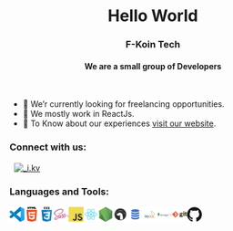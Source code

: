 <h1 align="center">Hello World</h1>
<h3 align="center">F-Koin Tech</h3>
<h4 align="center">We are a small group of Developers</h4>
<p align="left">&nbsp;</p>
<ul>
<li>🔭 We&rsquo;r currently looking for freelancing opportunities.</li>
<li>🤝 We mostly work in ReactJs.</li>
<li>📄 To Know about our experiences <a href="https://www.fkointech.com/">visit our website</a>.</li>
</ul>
<h3 align="left">Connect with us:</h3>
<p align="left">&nbsp;&nbsp;<a href="https://www.instagram.com/fkointech/" target="_blank"><img src="https://cdn.jsdelivr.net/npm/simple-icons@3.0.1/icons/instagram.svg" alt="_i.kv" width="40" height="30" align="center" /></a>&nbsp;</p>
<h3 align="left">Languages and Tools:</h3>
<p><img src="https://raw.githubusercontent.com/github/explore/80688e429a7d4ef2fca1e82350fe8e3517d3494d/topics/visual-studio-code/visual-studio-code.png" alt="Visual Studio Code" width="26px" align="left" /><img src="https://raw.githubusercontent.com/github/explore/80688e429a7d4ef2fca1e82350fe8e3517d3494d/topics/html/html.png" alt="HTML5" width="26px" align="left" /><img src="https://raw.githubusercontent.com/github/explore/80688e429a7d4ef2fca1e82350fe8e3517d3494d/topics/css/css.png" alt="CSS3" width="26px" align="left" /><img src="https://raw.githubusercontent.com/github/explore/80688e429a7d4ef2fca1e82350fe8e3517d3494d/topics/sass/sass.png" alt="Sass" width="26px" align="left" /><img src="https://raw.githubusercontent.com/github/explore/80688e429a7d4ef2fca1e82350fe8e3517d3494d/topics/javascript/javascript.png" alt="JavaScript" width="26px" align="left" /><img src="https://raw.githubusercontent.com/github/explore/80688e429a7d4ef2fca1e82350fe8e3517d3494d/topics/react/react.png" alt="React" width="26px" align="left" /><img src="https://raw.githubusercontent.com/github/explore/80688e429a7d4ef2fca1e82350fe8e3517d3494d/topics/nodejs/nodejs.png" alt="Node.js" width="26px" align="left" /><img src="https://raw.githubusercontent.com/github/explore/361e2821e2dea67711cde99c9c40ed357061cf27/topics/deno/deno.png" alt="Deno" width="26px" align="left" /><img src="https://raw.githubusercontent.com/github/explore/80688e429a7d4ef2fca1e82350fe8e3517d3494d/topics/sql/sql.png" alt="SQL" width="26px" align="left" /><img src="https://raw.githubusercontent.com/github/explore/80688e429a7d4ef2fca1e82350fe8e3517d3494d/topics/mysql/mysql.png" alt="MySQL" width="26px" align="left" /> <img src="https://raw.githubusercontent.com/github/explore/80688e429a7d4ef2fca1e82350fe8e3517d3494d/topics/mongodb/mongodb.png" alt="MongoDB" width="26px" align="left" /><img src="https://raw.githubusercontent.com/github/explore/80688e429a7d4ef2fca1e82350fe8e3517d3494d/topics/git/git.png" alt="Git" width="26px" align="left" /><img src="https://raw.githubusercontent.com/github/explore/78df643247d429f6cc873026c0622819ad797942/topics/github/github.png" alt="GitHub" width="26px" align="left" /><br /><br /></p>
<p>&nbsp;</p>
<p>&nbsp;</p>
